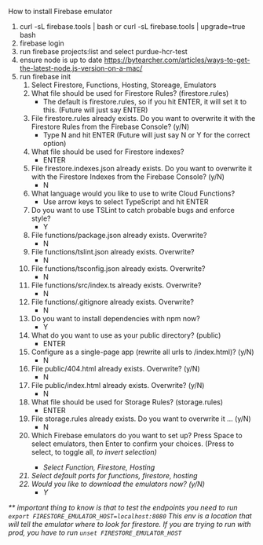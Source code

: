 How to install Firebase emulator

1. curl -sL firebase.tools | bash or curl -sL firebase.tools | upgrade=true bash
2. firebase login
3. run firebase projects:list and select purdue-hcr-test
4. ensure node is up to date https://bytearcher.com/articles/ways-to-get-the-latest-node.js-version-on-a-mac/
5. run firebase init
    1. Select Firestore, Functions, Hosting, Storeage, Emulators
    2. What file should be used for Firestore Rules? (firestore.rules)
        - The default is firestore.rules, so if you hit ENTER, it will set it to this. (Future will just say ENTER)
    3. File firestore.rules already exists. Do you want to overwrite it with the Firestore Rules from the Firebase Console? (y/N)
        - Type N and hit ENTER (Future will just say N or Y for the correct option)
    4. What file should be used for Firestore indexes?
        - ENTER
    5. File firestore.indexes.json already exists. Do you want to overwrite it with the Firestore Indexes from the Firebase Console? (y/N)
        - N
    6. What language would you like to use to write Cloud Functions?
        - Use arrow keys to select TypeScript and hit ENTER
    7. Do you want to use TSLint to catch probable bugs and enforce style?
        - Y 
    8. File functions/package.json already exists. Overwrite?
        - N
    9. File functions/tslint.json already exists. Overwrite?
        - N
    10. File functions/tsconfig.json already exists. Overwrite?
        - N 
    11. File functions/src/index.ts already exists. Overwrite?
        - N 
    12. File functions/.gitignore already exists. Overwrite?
        - N 
    13. Do you want to install dependencies with npm now?
        - Y
    14. What do you want to use as your public directory? (public)
        - ENTER
    15. Configure as a single-page app (rewrite all urls to /index.html)? (y/N)
        - N 
    16. File public/404.html already exists. Overwrite? (y/N)
        - N 
    17. File public/index.html already exists. Overwrite? (y/N)
        - N 
    18. What file should be used for Storage Rules? (storage.rules)
        - ENTER 
    19. File storage.rules already exists. Do you want to overwrite it ... (y/N)
        - N
    20. Which Firebase emulators do you want to set up? Press Space to select emulators, then Enter to confirm your choices. (Press <space> to select, <a> to toggle all, <i> to invert selection)
        - Select Function, Firestore, Hosting 
    21. *Select default ports for functions, firestore, hosting*
    22. Would you like to download the emulators now? (y/N)
        - Y



** important thing to know is that to test the endpoints you need to run 
    ```export FIRESTORE_EMULATOR_HOST=localhost:8080```
    This env is a location that will tell the emulator where to look for firestore. If you are trying to run with prod, you have to run ```unset FIRESTORE_EMULATOR_HOST```